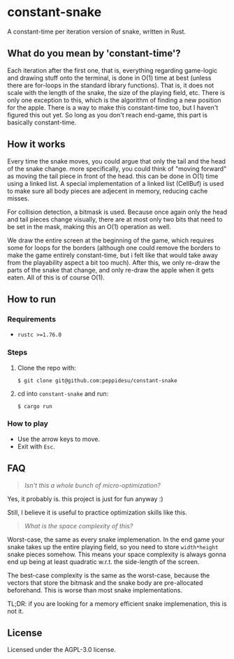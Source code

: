 # constant-snake

A constant-time per iteration version of snake, written in Rust.

## What do you mean by 'constant-time'?

Each iteration after the first one, that is, everything regarding game-logic and 
drawing stuff onto the terminal, is done in O(1) time at best (unless there are 
for-loops in the standard library functions). That is, it does not scale with 
the length of the snake, the size of the playing field, etc. There is only one 
exception to  this, which is the algorithm of finding a new position for the 
apple. There is a  way to make this constant-time too, but I haven't figured
this out yet. So long as you don't reach end-game, this part is basically 
constant-time.

## How it works

Every time the snake moves, you could argue that only the tail and the head of 
the snake change. more specifically, you could think of "moving forward" as
moving the tail piece in front of the head. this can be done in O(1) time using
a linked list. A special implementation of a linked list (CellBuf) is used to 
make sure all body pieces are adjecent in memory, reducing cache misses.

For collision detection, a bitmask is used. Because once again only the head and
tail pieces change visually, there are at most only two bits that need to be set 
in the mask, making this an O(1) operation as well.

We draw the entire screen at the beginning of the game, which requires some for 
loops for the borders (although one could remove the borders to make the game 
entirely constant-time, but i felt like that would take away from the 
playability aspect a bit too much). After this, we only re-draw the parts of the
snake that change, and only re-draw the apple when it gets eaten. All of this is
of course O(1).

## How to run

### Requirements
- `rustc >=1.76.0`

### Steps
1. Clone the repo with:
    ```
    $ git clone git@github.com:peppidesu/constant-snake
    ```

2. cd into `constant-snake` and run:
   ```
   $ cargo run
   ``` 


### How to play
- Use the arrow keys to move. 
- Exit with `Esc`.

## FAQ
> _Isn't this a whole bunch of micro-optimization?_

Yes, it probably is. this project is just for fun anyway :)

Still, I believe it is useful to practice optimization skills like this.

> _What is the space complexity of this?_

Worst-case, the same as every snake implemenation. In the end game your snake 
takes up the entire playing field, so you need to store `width*height` snake 
pieces somehow. This means your space complexity is always gonna end up being at 
least quadratic w.r.t. the side-length of the screen. 

The best-case complexity is the same as the worst-case, because the vectors that
store the bitmask and the snake body are pre-allocated beforehand. This is worse
than most snake implementations.

TL;DR: if you are looking for a memory efficient snake implemenation, this is not
it.

## License
Licensed under the AGPL-3.0 license.

